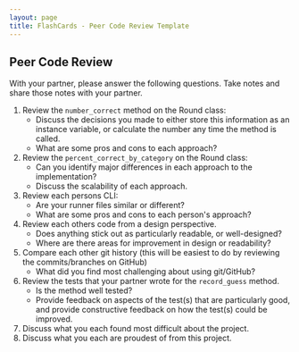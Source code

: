 ```yaml
---
layout: page
title: FlashCards - Peer Code Review Template
---
```

## Peer Code Review

With your partner, please answer the following questions.  Take notes and share those notes with your partner.

1. Review the `number_correct` method on the Round class:
    * Discuss the decisions you made to either store this information as an instance variable, or calculate the number any time the method is called.
    * What are some pros and cons to each approach?
1. Review the `percent_correct_by_category` on the Round class:
    * Can you identify major differences in each approach to the implementation?
    * Discuss the scalability of each approach.
1. Review each persons CLI:
    * Are your runner files similar or different?
    * What are some pros and cons to each person's approach?
1. Review each others code from a design perspective.
    * Does anything stick out as particularly readable, or well-designed?
    * Where are there areas for improvement in design or readability?
1. Compare each other git history (this will be easiest to do by reviewing the commits/branches on GitHub)
    * What did you find most challenging about using git/GitHub?
1. Review the tests that your partner wrote for the `record_guess` method.
    * Is the method well tested?
    * Provide feedback on aspects of the test(s) that are particularly good, and provide constructive feedback on how the test(s) could be improved.
1. Discuss what you each found most difficult about the project.
1. Discuss what you each are proudest of from this project.
